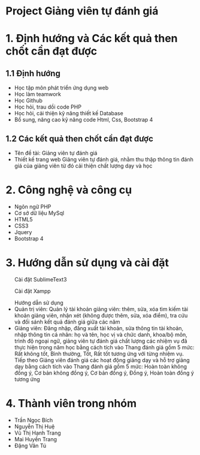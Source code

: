 <h1>Project Giảng viên tự đánh giá</h1>
<h1>1. Định hướng và Các kết quả then chốt cần đạt được </h1>
<h2>1.1 Định hướng</h2>
<ul>
  <li>Học tập môn phát triển ứng dụng web </li>
  <li>Học làm teamwork</li>
  <li>Học Github</li>
  <li>Học hỏi, trau dồi code PHP </li>
  <li>Học hỏi, cải thiện kỹ năng thiết kế Database</li>
  <li>Bổ sung, nâng cao kỹ năng code Html, Css, Bootstrap 4</li>
</ul>
<h2>1.2 Các kết quả then chốt cần đạt được</h2>
<ul>
  <li>Tên đề tài: Giảng viên tự đánh giá</li>
  <li>Thiết kế trang web Giảng viên tự đánh giá, nhằm thu thập thông tin đánh giá của giảng viên từ đó cải thiện chất lượng dạy và học</li>
</ul>

<h1>2. Công nghệ và công cụ </h1>
  <ul>
  <li>Ngôn ngữ PHP</li>
  <li>Cơ sở dữ liệu MySql</li>
  <li>HTML5</li>
  <li>CSS3</li>
  <li>Jquery</li>
  <li>Bootstrap 4</li>
  </ul>

<h1>3. Hướng dẫn sử dụng và cài đặt</h1>
  <ul>Cài đặt SublimeText3 </ul>
  <ul>Cài đặt Xampp </ul>
  <ul>Hướng dẫn sử dụng
  <li>Quản trị viên: Quản lý tài khoản giảng viên: thêm, sửa, xóa tìm kiếm tài khoản giảng viên, nhận xét (không được thêm, sửa, xóa điểm), tra cứu và đối sánh kết quả đánh giá giữa các năm</li>
  <li>Giảng viên: Đăng nhập, đăng xuất tài khoản, sửa thông tin tài khoản, nhập thông tin cá nhân: họ và tên, học vị và chức danh, khoa/bộ môn, trình độ ngoại ngữ, giảng viên tự đánh giá chất lượng các nhiệm vụ đã thực hiện trong năm học bằng
cách tích vào Thang đánh giá gồm 5 mức: Rất không tốt, Bình thường, Tốt, Rất tốt
tương ứng với từng nhiệm vụ. Tiếp theo Giảng viên đánh giá các hoạt động giảng
dạy và hỗ trợ giảng dạy bằng cách tích vào Thang đánh giá gồm 5 mức: Hoàn toàn
không đồng ý, Cơ bản không đồng ý, Cơ bản đồng ý, Đồng ý, Hoàn toàn đồng ý tương ứng
</li>
</ul>
<h1>4. Thành viên trong nhóm </h1>
  <ul>
  <li>Trần Ngọc Bích </li>
  <li>Nguyễn Thị Huệ </li>
  <li>Vũ Thị Hạnh Trang</li>
  <li>Mai Huyền Trang</li>
  <li>Đặng Văn Tú</li>
  </ul
